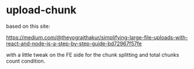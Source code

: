 # upload-chunk

based on this site:

https://medium.com/@theyograjthakur/simplifying-large-file-uploads-with-react-and-node-js-a-step-by-step-guide-bd72967f57fe

with a little tweak on the FE side for the chunk splitting and total chunks count condition.
